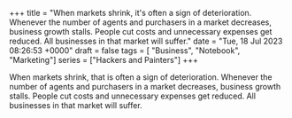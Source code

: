 +++ 
title = "When markets shrink, it's often a sign of deterioration. Whenever the number of agents and purchasers in a market decreases, business growth stalls. People cut costs and unnecessary expenses get reduced. All businesses in that market will suffer."
date = "Tue, 18 Jul 2023 08:26:53 +0000"
draft = false
tags = [ "Business", "Notebook", "Marketing"]
series = ["Hackers and Painters"]
+++

When markets shrink, that is often a sign of deterioration. Whenever the number of agents and purchasers in a market decreases, business growth stalls. People cut costs and unnecessary expenses get reduced. All businesses in that market will suffer.